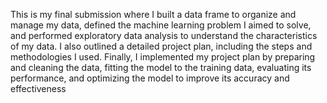 This is my final submission where I built a data frame to organize and manage my data, defined the machine learning problem I aimed to solve, and performed exploratory data analysis to understand the characteristics of my data. I also outlined a detailed project plan, including the steps and methodologies I used. Finally, I implemented my project plan by preparing and cleaning the data, fitting the model to the training data, evaluating its performance, and optimizing the model to improve its accuracy and effectiveness
